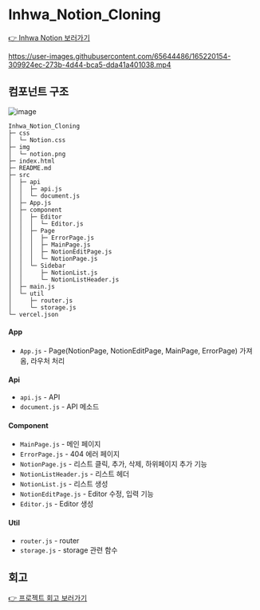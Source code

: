 # Inhwa_Notion_Cloning
[:point_right: Inhwa Notion 보러가기](https://inhwa-notion-cloning.vercel.app/)

https://user-images.githubusercontent.com/65644486/165220154-309924ec-273b-4d44-bca5-dda41a401038.mp4

## 컴포넌트 구조
![image](https://user-images.githubusercontent.com/65644486/169476759-ca3c7bda-5812-484b-808b-6d4b8f21caa8.png)

```
Inhwa_Notion_Cloning
├─ css
│  └─ Notion.css
├─ img
│  └─ notion.png
├─ index.html
├─ README.md
├─ src
│  ├─ api
│  │  ├─ api.js
│  │  └─ document.js
│  ├─ App.js
│  ├─ component
│  │  ├─ Editor
│  │  │  └─ Editor.js
│  │  ├─ Page
│  │  │  ├─ ErrorPage.js
│  │  │  ├─ MainPage.js
│  │  │  ├─ NotionEditPage.js
│  │  │  └─ NotionPage.js
│  │  └─ Sidebar
│  │     ├─ NotionList.js
│  │     └─ NotionListHeader.js
│  ├─ main.js
│  └─ util
│     ├─ router.js
│     └─ storage.js
└─ vercel.json

```
#### App
- `App.js` - Page(NotionPage, NotionEditPage, MainPage, ErrorPage) 가져옴, 라우처 처리

#### Api
- `api.js` - API
- `document.js` - API 메소드 

#### Component
- `MainPage.js` - 메인 페이지
- `ErrorPage.js` - 404 에러 페이지
- `NotionPage.js` - 리스트 클릭, 추가, 삭제, 하위페이지 추가 기능
- `NotionListHeader.js` - 리스트 헤더
- `NotionList.js` - 리스트 생성
- `NotionEditPage.js` - Editor 수정, 입력 기능
- `Editor.js` - Editor 생성 

#### Util
- `router.js` - router
- `storage.js` - storage 관련 함수

## 회고
[:point_right: 프로젝트 회고 보러가기](https://velog.io/@parkinhwa/%EB%8D%B0%EB%B8%8C%EC%BD%94%EC%8A%A4-2%EA%B8%B0-5%EC%A3%BC%EC%B0%A8-%ED%9A%8C%EA%B3%A0)
